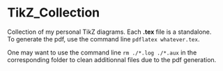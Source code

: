 # TikZ_Collection
Collection of my personal TikZ diagrams. Each **.tex** file is a standalone.   
To generate the pdf, use the command line `pdflatex whatever.tex`.  

One may want to use the command line `rm ./*.log ./*.aux` in the corresponding folder to clean additionnal files due to the pdf generation.